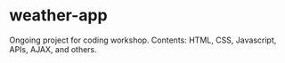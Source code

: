# weather-app
Ongoing project for coding workshop. Contents: HTML, CSS, Javascript, APIs, AJAX, and others.
